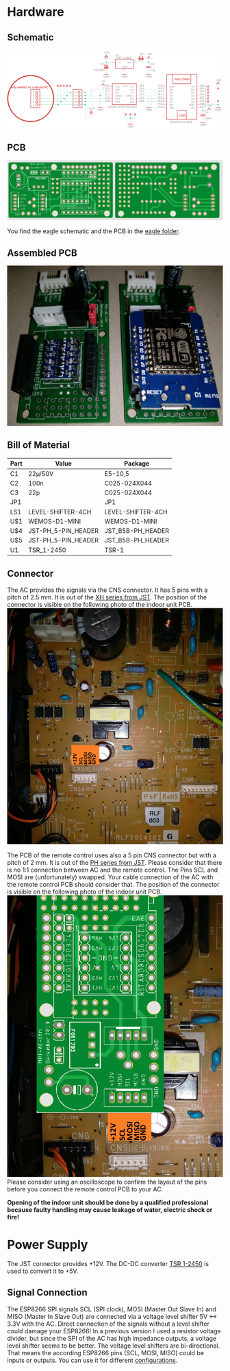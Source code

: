 # Hardware

## Schematic
![schematic](/images/MHI-AC-Ctrl_Schematic.png)

## PCB
![PCB](/images/PCB.png)

You find the eagle schematic and the PCB in the [eagle folder](/eagle).

## Assembled PCB
![Assembled PCB](/images/Assembled-PCB.jpg)

## Bill of Material
Part |Value           |Package
---- | ----            |----
C1   |22µ/50V          |E5-10,5
C2   |100n             |C025-024X044
C3   |22p              |C025-024X044
JP1  |                 |JP1
LS1  |LEVEL-SHIFTER-4CH|LEVEL-SHIFTER-4CH
U$1  |WEMOS-D1-MINI    |WEMOS-D1-MINI
U$4  |JST-PH_5-PIN_HEADER|JST_B5B-PH_HEADER
U$5  |JST-PH_5-PIN_HEADER|JST_B5B-PH_HEADER
U1   |TSR_1-2450       |TSR-1

## Connector
The AC provides the signals via the CNS connector. It has 5 pins with a pitch of 2.5 mm. It is out of the [XH series from JST](http://www.jst-mfg.com/product/detail_e.php?series=277). The position of the connector is visible on the following photo of the indoor unit PCB.
![Indoor PCSchematicB](/images/SRK-PCB.jpg)

The PCB of the remote control uses also a 5 pin CNS connector but with a pitch of 2 mm. It is out of the [PH series from JST](http://www.jst-mfg.com/product/detail_e.php?series=199).
Please consider that there is no 1:1 connection between AC and the remote control. The Pins SCL and MOSI are (unfortunately) swapped. Your cable connection of the AC with the remote control PCB should consider that. The position of the connector is visible on the following photo of the indoor unit PCB.
![Indoor PCSchematicB](/images/SRK-PCB-RC.jpg)
Please consider using an oscilloscope to confirm the layout of the pins before you connect the remote control PCB to your AC.

**Opening of the indoor unit should be done by a qualified professional because faulty handling may cause leakage of water, electric shock or fire!**

# Power Supply
The JST connector provides +12V. The DC-DC converter [TSR 1-2450](https://www.tracopower.com/products/browse-by-category/find/tsr-1/3/) is used to convert it to +5V.

## Signal Connection
The ESP8266 SPI signals SCL (SPI clock), MOSI (Master Out Slave In) and MISO (Master In Slave Out) are connected via a voltage level shifter 5V <-> 3.3V with the AC. Direct connection of the signals without a level shifter could damage your ESP8266!
In a previous version I used a resistor voltage divider, but since the SPI of the AC has high impedance outputs, a voltage level shifter seems to be better. The voltage level shifters are bi-directional. That means the according ESP8266 pins (SCL, MOSI, MISO) could be inputs or outputs. You can use it for different [configurations](/Configurations.md).
